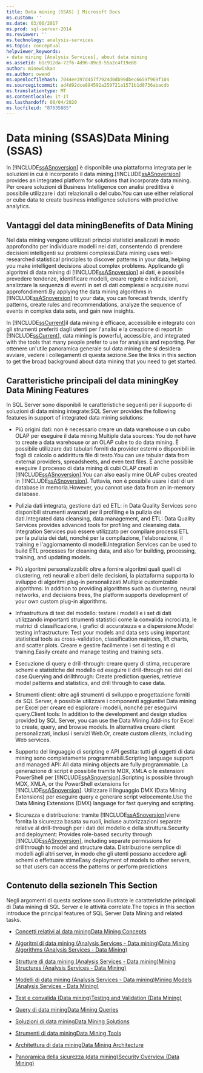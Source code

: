 ```yaml
---
title: Data mining (SSAS) | Microsoft Docs
ms.custom: ''
ms.date: 03/06/2017
ms.prod: sql-server-2014
ms.reviewer: ''
ms.technology: analysis-services
ms.topic: conceptual
helpviewer_keywords:
- data mining [Analysis Services], about data mining
ms.assetid: b1c912da-72f6-4d96-89c8-55a2c4f19e88
author: minewiskan
ms.author: owend
ms.openlocfilehash: 7044ee397d457f7924d0db99dbec6659f969f104
ms.sourcegitcommit: ad4d92dce894592a259721a1571b1d8736abacdb
ms.translationtype: MT
ms.contentlocale: it-IT
ms.lasthandoff: 08/04/2020
ms.locfileid: "87635885"
---
```

# <a name="data-mining-ssas"></a><span data-ttu-id="e2e83-102">Data mining (SSAS)</span><span class="sxs-lookup"><span data-stu-id="e2e83-102">Data Mining (SSAS)</span></span>
  <span data-ttu-id="e2e83-103">In [!INCLUDE[ssASnoversion](../../includes/ssasnoversion-md.md)] è disponibile una piattaforma integrata per le soluzioni in cui è incorporato il data mining.</span><span class="sxs-lookup"><span data-stu-id="e2e83-103">[!INCLUDE[ssASnoversion](../../includes/ssasnoversion-md.md)] provides an integrated platform for solutions that incorporate data mining.</span></span> <span data-ttu-id="e2e83-104">Per creare soluzioni di Business Intelligence con analisi predittiva è possibile utilizzare i dati relazionali o del cubo.</span><span class="sxs-lookup"><span data-stu-id="e2e83-104">You can use either relational or cube data to create business intelligence solutions with predictive analytics.</span></span>  
  
## <a name="benefits-of-data-mining"></a><span data-ttu-id="e2e83-105">Vantaggi del data mining</span><span class="sxs-lookup"><span data-stu-id="e2e83-105">Benefits of Data Mining</span></span>  
 <span data-ttu-id="e2e83-106">Nel data mining vengono utilizzati principi statistici analizzati in modo approfondito per individuare modelli nei dati, consentendo di prendere decisioni intelligenti sui problemi complessi.</span><span class="sxs-lookup"><span data-stu-id="e2e83-106">Data mining uses well-researched statistical principles to discover patterns in your data, helping you make intelligent decisions about complex problems.</span></span> <span data-ttu-id="e2e83-107">Applicando gli algoritmi di data mining di [!INCLUDE[ssASnoversion](../../includes/ssasnoversion-md.md)] ai dati, è possibile prevedere tendenze, identificare modelli, creare regole e indicazioni, analizzare la sequenza di eventi in set di dati complessi e acquisire nuovi approfondimenti.</span><span class="sxs-lookup"><span data-stu-id="e2e83-107">By applying the data mining algorithms in [!INCLUDE[ssASnoversion](../../includes/ssasnoversion-md.md)] to your data, you can forecast trends, identify patterns, create rules and recommendations, analyze the sequence of events in complex data sets, and gain new insights.</span></span>  
  
 <span data-ttu-id="e2e83-108">In [!INCLUDE[ssCurrent](../../includes/sscurrent-md.md)]il data mining è efficace, accessibile e integrato con gli strumenti preferiti dagli utenti per l'analisi e la creazione di report.</span><span class="sxs-lookup"><span data-stu-id="e2e83-108">In [!INCLUDE[ssCurrent](../../includes/sscurrent-md.md)], data mining is powerful, accessible, and integrated with the tools that many people prefer to use for analysis and reporting.</span></span> <span data-ttu-id="e2e83-109">Per ottenere un'utile panoramica generale sul data mining che si desidera avviare, vedere i collegamenti di questa sezione.</span><span class="sxs-lookup"><span data-stu-id="e2e83-109">See the links in this section to get the broad background about data mining that you need to get started.</span></span>  
  
## <a name="key-data-mining-features"></a><span data-ttu-id="e2e83-110">Caratteristiche principali del data mining</span><span class="sxs-lookup"><span data-stu-id="e2e83-110">Key Data Mining Features</span></span>  
 <span data-ttu-id="e2e83-111">In SQL Server sono disponibili le caratteristiche seguenti per il supporto di soluzioni di data mining integrate:</span><span class="sxs-lookup"><span data-stu-id="e2e83-111">SQL Server provides the following features in support of integrated data mining solutions:</span></span>  
  
-   <span data-ttu-id="e2e83-112">Più origini dati: non è necessario creare un data warehouse o un cubo OLAP per eseguire il data mining.</span><span class="sxs-lookup"><span data-stu-id="e2e83-112">Multiple data sources: You do not have to create a data warehouse or an OLAP cube to do data mining.</span></span> <span data-ttu-id="e2e83-113">È possibile utilizzare dati tabulari forniti da provider esterni o disponibili in fogli di calcolo o addirittura file di testo.</span><span class="sxs-lookup"><span data-stu-id="e2e83-113">You can use tabular data from external providers, spreadsheets, and even text files.</span></span> <span data-ttu-id="e2e83-114">È anche possibile eseguire il processo di data mining di cubi OLAP creati in [!INCLUDE[ssASnoversion](../../includes/ssasnoversion-md.md)].</span><span class="sxs-lookup"><span data-stu-id="e2e83-114">You can also easily mine OLAP cubes created in [!INCLUDE[ssASnoversion](../../includes/ssasnoversion-md.md)].</span></span> <span data-ttu-id="e2e83-115">Tuttavia, non è possibile usare i dati di un database in memoria.</span><span class="sxs-lookup"><span data-stu-id="e2e83-115">However, you cannot use data from an in-memory database.</span></span>  
  
-   <span data-ttu-id="e2e83-116">Pulizia dati integrata, gestione dati ed ETL: in Data Quality Services sono disponibili strumenti avanzati per il profiling e la pulizia dei dati.</span><span class="sxs-lookup"><span data-stu-id="e2e83-116">Integrated data cleansing, data management, and ETL: Data Quality Services provides advanced tools for profiling and cleansing data.</span></span> <span data-ttu-id="e2e83-117">Integration Services può essere utilizzato per compilare processi ETL per la pulizia dei dati, nonché per la compilazione, l'elaborazione, il training e l'aggiornamento di modelli.</span><span class="sxs-lookup"><span data-stu-id="e2e83-117">Integration Services can be used to build ETL processes for cleaning data, and also for building, processing, training, and updating models.</span></span>  
  
-   <span data-ttu-id="e2e83-118">Più algoritmi personalizzabili: oltre a fornire algoritmi quali quelli di clustering, reti neurali e alberi delle decisioni, la piattaforma supporta lo sviluppo di algoritmi plug-in personalizzati.</span><span class="sxs-lookup"><span data-stu-id="e2e83-118">Multiple customizable algorithms: In addition to providing algorithms such as clustering, neural networks, and decisions trees, the platform supports development of your own custom plug-in algorithms.</span></span>  
  
-   <span data-ttu-id="e2e83-119">Infrastruttura di test del modello: testare i modelli e i set di dati utilizzando importanti strumenti statistici come la convalida incrociata, le matrici di classificazione, i grafici di accuratezza e a dispersione.</span><span class="sxs-lookup"><span data-stu-id="e2e83-119">Model testing infrastructure: Test your models and data sets using important statistical tools as cross-validation, classification matrices, lift charts, and scatter plots.</span></span> <span data-ttu-id="e2e83-120">Creare e gestire facilmente i set di testing e di training.</span><span class="sxs-lookup"><span data-stu-id="e2e83-120">Easily create and manage testing and training sets.</span></span>  
  
-   <span data-ttu-id="e2e83-121">Esecuzione di query e drill-through: creare query di stima, recuperare schemi e statistiche del modello ed eseguire il drill-through nei dati del case.</span><span class="sxs-lookup"><span data-stu-id="e2e83-121">Querying and drillthrough: Create prediction queries, retrieve model patterns and statistics, and drill through to case data.</span></span>  
  
-   <span data-ttu-id="e2e83-122">Strumenti client: oltre agli strumenti di sviluppo e progettazione forniti da SQL Server, è possibile utilizzare i componenti aggiuntivi Data mining per Excel per creare ed esplorare i modelli, nonché per eseguirvi query.</span><span class="sxs-lookup"><span data-stu-id="e2e83-122">Client tools: In addition to the development and design studios provided by SQL Server, you can use the Data Mining Add-ins for Excel to create, query, and browse models.</span></span> <span data-ttu-id="e2e83-123">In alternativa creare client personalizzati, inclusi i servizi Web.</span><span class="sxs-lookup"><span data-stu-id="e2e83-123">Or, create custom clients, including Web services.</span></span>  
  
-   <span data-ttu-id="e2e83-124">Supporto del linguaggio di scripting e API gestita: tutti gli oggetti di data mining sono completamente programmabili.</span><span class="sxs-lookup"><span data-stu-id="e2e83-124">Scripting language support and managed API: All data mining objects are fully programmable.</span></span> <span data-ttu-id="e2e83-125">La generazione di script è possibile tramite MDX, XMLA o le estensioni PowerShell per [!INCLUDE[ssASnoversion](../../includes/ssasnoversion-md.md)].</span><span class="sxs-lookup"><span data-stu-id="e2e83-125">Scripting is possible through MDX, XMLA, or the PowerShell extensions for [!INCLUDE[ssASnoversion](../../includes/ssasnoversion-md.md)].</span></span> <span data-ttu-id="e2e83-126">Utilizzare il linguaggio DMX (Data Mining Extensions) per eseguire query e generare script velocemente.</span><span class="sxs-lookup"><span data-stu-id="e2e83-126">Use the Data Mining Extensions (DMX) language for fast querying and scripting.</span></span>  
  
-   <span data-ttu-id="e2e83-127">Sicurezza e distribuzione: tramite [!INCLUDE[ssASnoversion](../../includes/ssasnoversion-md.md)]viene fornita la sicurezza basata su ruoli, incluse autorizzazioni separate relative al drill-through per i dati del modello e della struttura.</span><span class="sxs-lookup"><span data-stu-id="e2e83-127">Security and deployment: Provides role-based security through [!INCLUDE[ssASnoversion](../../includes/ssasnoversion-md.md)], including separate permissions for drillthrough to model and structure data.</span></span> <span data-ttu-id="e2e83-128">Distribuzione semplice di modelli agli altri server, in modo che gli utenti possano accedere agli schemi o effettuare stime</span><span class="sxs-lookup"><span data-stu-id="e2e83-128">Easy deployment of models to other servers, so that users can access the patterns or perform predictions</span></span>  
  
## <a name="in-this-section"></a><span data-ttu-id="e2e83-129">Contenuto della sezione</span><span class="sxs-lookup"><span data-stu-id="e2e83-129">In This Section</span></span>  
 <span data-ttu-id="e2e83-130">Negli argomenti di questa sezione sono illustrate le caratteristiche principali di Data mining di SQL Server e le attività correlate.</span><span class="sxs-lookup"><span data-stu-id="e2e83-130">The topics in this section introduce the principal features of SQL Server Data Mining and related tasks.</span></span>  
  
-   [<span data-ttu-id="e2e83-131">Concetti relativi al data mining</span><span class="sxs-lookup"><span data-stu-id="e2e83-131">Data Mining Concepts</span></span>](data-mining-concepts.md)  
  
-   [<span data-ttu-id="e2e83-132">Algoritmi di data mining &#40;Analysis Services - Data mining&#41;</span><span class="sxs-lookup"><span data-stu-id="e2e83-132">Data Mining Algorithms &#40;Analysis Services - Data Mining&#41;</span></span>](data-mining-algorithms-analysis-services-data-mining.md)  
  
-   [<span data-ttu-id="e2e83-133">Strutture di data mining &#40;Analysis Services - Data mining&#41;</span><span class="sxs-lookup"><span data-stu-id="e2e83-133">Mining Structures &#40;Analysis Services - Data Mining&#41;</span></span>](mining-structures-analysis-services-data-mining.md)  
  
-   [<span data-ttu-id="e2e83-134">Modelli di data mining &#40;Analysis Services - Data mining&#41;</span><span class="sxs-lookup"><span data-stu-id="e2e83-134">Mining Models &#40;Analysis Services - Data Mining&#41;</span></span>](mining-models-analysis-services-data-mining.md)  
  
-   [<span data-ttu-id="e2e83-135">Test e convalida &#40;Data mining&#41;</span><span class="sxs-lookup"><span data-stu-id="e2e83-135">Testing and Validation &#40;Data Mining&#41;</span></span>](testing-and-validation-data-mining.md)  
  
-   [<span data-ttu-id="e2e83-136">Query di data mining</span><span class="sxs-lookup"><span data-stu-id="e2e83-136">Data Mining Queries</span></span>](data-mining-queries.md)  
  
-   [<span data-ttu-id="e2e83-137">Soluzioni di data mining</span><span class="sxs-lookup"><span data-stu-id="e2e83-137">Data Mining Solutions</span></span>](data-mining-solutions.md)  
  
-   [<span data-ttu-id="e2e83-138">Strumenti di data mining</span><span class="sxs-lookup"><span data-stu-id="e2e83-138">Data Mining Tools</span></span>](data-mining-tools.md)  
  
-   [<span data-ttu-id="e2e83-139">Architettura di data mining</span><span class="sxs-lookup"><span data-stu-id="e2e83-139">Data Mining Architecture</span></span>](data-mining-architecture.md)  
  
-   [<span data-ttu-id="e2e83-140">Panoramica della sicurezza &#40;data mining&#41;</span><span class="sxs-lookup"><span data-stu-id="e2e83-140">Security Overview &#40;Data Mining&#41;</span></span>](security-overview-data-mining.md)  
  
  
